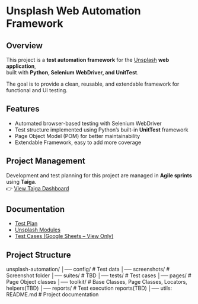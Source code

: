 # Unsplash Web Automation Framework

##  Overview
This project is a **test automation framework** for the [Unsplash](https://unsplash.com) **web application**,  
built with **Python, Selenium WebDriver, and UnitTest**.

The goal is to provide a clean, reusable, and extendable framework for functional and UI testing.

##  Features
- Automated browser-based testing with Selenium WebDriver  
- Test structure implemented using Python’s built-in **UnitTest** framework  
- Page Object Model (POM) for better maintainability
- Extendable Framework, easy to add more coverage

##  Project Management
Development and test planning for this project are managed in **Agile sprints** using **Taiga**.  
👉 [View Taiga Dashboard](https://tree.taiga.io/project/alena_taiga-unsplash)
## Documentation
- [Test Plan](https://docs.google.com/document/d/1tm548FLV4bos1Z75BkLcsleonigmQP45MnnsRPEQlMw/edit?usp=sharing)  
- [Unsplash Modules](https://docs.google.com/document/d/1MqmD69fXbS3oSpW8mTyGfHoDgFNRDsKRkh1PJ-fXqsw/edit?tab=t.0)  
- [Test Cases (Google Sheets – View Only)](https://docs.google.com/spreadsheets/d/17MzdQiObWmTMnRw4cOxQy2NPTkIN_YQXqckYR2PeWx8/edit?gid=2052949129)  


##  Project Structure
unsplash-automation/
│── config/ # Test data
│── screenshots/ # Screenshot folder
│── suites/ # TBD
│── tests/ # Test cases
│── pages/ # Page Object classes
│── toolkit/ # Base Classes, Page Classes, Locators, helpers(TBD)
│── reports/ # Test execution reports(TBD)
│── utils: README.md # Project documentation